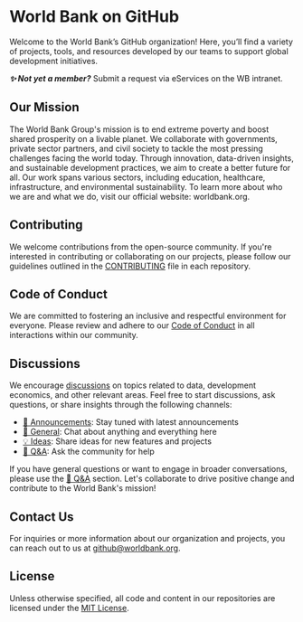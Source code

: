 # World Bank on GitHub

Welcome to the World Bank’s GitHub organization! Here, you’ll find a variety of projects, tools, and resources developed by our teams to support global development initiatives.

***✨ Not yet a member?*** Submit a request via eServices on the WB intranet.

## Our Mission

The World Bank Group's mission is to end extreme poverty and boost shared prosperity on a livable planet. We collaborate with governments, private sector partners, and civil society to tackle the most pressing challenges facing the world today. Through innovation, data-driven insights, and sustainable development practices, we aim to create a better future for all. Our work spans various sectors, including education, healthcare, infrastructure, and environmental sustainability. To learn more about who we are and what we do, visit our official website: worldbank.org.

## Contributing

We welcome contributions from the open-source community. If you're interested in contributing or collaborating on our projects, please follow our guidelines outlined in the [CONTRIBUTING](https://github.com/worldbank/.github/blob/main/CONTRIBUTING.md) file in each repository.

## Code of Conduct

We are committed to fostering an inclusive and respectful environment for everyone. Please review and adhere to our [Code of Conduct](https://github.com/worldbank/.github/blob/main/CODE_OF_CONDUCT.md) in all interactions within our community.

## Discussions

We encourage [discussions](https://github.com/orgs/worldbank/discussions) on topics related to data, development economics, and other relevant areas. Feel free to start discussions, ask questions, or share insights through the following channels:

- [📣 Announcements](https://github.com/orgs/worldbank/discussions/categories/announcements): Stay tuned with latest announcements
- [💬 General](https://github.com/orgs/worldbank/discussions/categories/general): Chat about anything and everything here
- [💡 Ideas](https://github.com/orgs/worldbank/discussions/categories/ideas): Share ideas for new features and projects
- [🙏 Q&A](https://github.com/orgs/worldbank/discussions/categories/q-a): Ask the community for help

If you have general questions or want to engage in broader conversations, please use the [🙏 Q&A](https://github.com/orgs/worldbank/discussions/categories/q-a) section. Let's collaborate to drive positive change and contribute to the World Bank's mission!

## Contact Us

For inquiries or more information about our organization and projects, you can reach out to us at [github@worldbank.org](mailto:github@worldbank.org).

## License

Unless otherwise specified, all code and content in our repositories are licensed under the [MIT License](https://opensource.org/license/mit).
